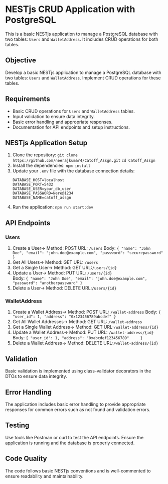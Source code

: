 # NESTjs CRUD Application with PostgreSQL

This is a basic NESTjs application to manage a PostgreSQL database with two tables: `Users` and `WalletAddress`. It includes CRUD operations for both tables.

## Objective

Develop a basic NESTjs application to manage a PostgreSQL database with two tables: `Users` and `WalletAddress`. Implement CRUD operations for these tables.

## Requirements

- Basic CRUD operations for `Users` and `WalletAddress` tables.
- Input validation to ensure data integrity.
- Basic error handling and appropriate responses.
- Documentation for API endpoints and setup instructions.

## NESTjs Application Setup
1. Clone the repository:
    `git clone https://github.com/neerajkumar4/Catoff_Assgn.git`
    `cd Catoff_Assgn`
2. Install the dependencies:
    `npm install`
3. Update your `.env` file with the database connection details:
    ```
    DATABASE_HOST=localhost
    DATABASE_PORT=5432
    DATABASE_USER=your_db_user
    DATABASE_PASSWORD=Nere@1234
    DATABASE_NAME=catoff_assgn 
    ```
4. Run the application:
    `npm run start:dev`
## API Endpoints
###     Users
1.  Create a User->
        Method: POST
        URL: `/users` 
        Body: ```
        {
            "name": "John Doe",
            "email": "john.doe@example.com",
            "password": "securepassword"
        }
        ``` 
2. Get All Users->
        Method: GET
        URL: `/users`
3. Get a Single User->
        Method: GET
        URL:`/users/{id}`
4.  Update a User->
        Method: PUT
        URL: `/users/{id}`  
        Body: ```
        {
            "name": "John Doe",
            "email": "john.doe@example.com",
            "password": "anotherpassword"
        }
        ``` 
3. Delete a User->
        Method: DELETE
        URL:`/users/{id}`

###     WalletAddress
1.  Create a Wallet Address->
        Method: POST
        URL: `/wallet-address` 
        Body: ```
        {
            "user_id": 1,
            "address": "0x123456789abcdef"
        }
        ``` 
2. Get All Wallet Addresses->
        Method: GET
        URL: `/wallet-address`
3. Get a Single Wallet Address->
        Method: GET
        URL:`/wallet-address/{id}`
4.  Update a Wallet Address->
        Method: PUT
        URL: `/wallet-address/{id}`  
        Body: ```
        {
            "user_id": 1,
            "address": "0xabcdef123456789"    
        }
        ``` 
3. Delete a Wallet Address->
        Method: DELETE
        URL:`/wallet-address/{id}`

## Validation
Basic validation is implemented using class-validator decorators in the DTOs to ensure data integrity.

## Error Handling
The application includes basic error handling to provide appropriate responses for common errors such as not found and validation errors.

## Testing
Use tools like Postman or curl to test the API endpoints. Ensure the application is running and the database is properly connected.

## Code Quality
The code follows basic NESTjs conventions and is well-commented to ensure readability and maintainability.
